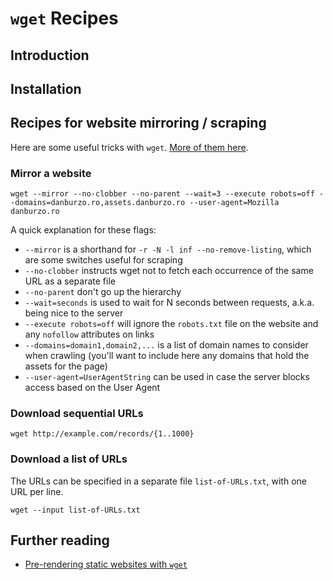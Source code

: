 # `wget` Recipes

## Introduction

## Installation

## Recipes for website mirroring / scraping

Here are some useful tricks with `wget`. [More of them here](http://www.labnol.org/software/wget-command-examples/28750/).

### Mirror a website

```
wget --mirror --no-clobber --no-parent --wait=3 --execute robots=off --domains=danburzo.ro,assets.danburzo.ro --user-agent=Mozilla danburzo.ro
```

A quick explanation for these flags: 

* `--mirror` is a shorthand for `-r -N -l inf --no-remove-listing`, which are some switches useful for scraping
* `--no-clobber` instructs wget not to fetch each occurrence of the same URL as a separate file
* `--no-parent` don't go up the hierarchy
* `--wait=seconds` is used to wait for N seconds between requests, a.k.a. being nice to the server
* `--execute robots=off` will ignore the `robots.txt` file on the website and any `nofollow` attributes on links
* `--domains=domain1,domain2,...` is a list of domain names to consider when crawling (you'll want to include here any domains that hold the assets for the page)
* `--user-agent=UserAgentString` can be used in case the server blocks access based on the User Agent

### Download sequential URLs

```
wget http://example.com/records/{1..1000}
```

### Download a list of URLs

The URLs can be specified in a separate file `list-of-URLs.txt`, with one URL per line.

```
wget --input list-of-URLs.txt
```

## Further reading

* [Pre-rendering static websites with `wget`](https://apex.sh/blog/post/pre-render-wget/)
